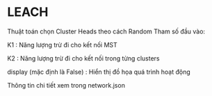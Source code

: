 # LEACH

Thuật toán chọn Cluster Heads theo cách Random
Tham số đầu vào: 

K1 : Năng lượng trừ đi cho kết nối MST

K2 : Năng lượng trừ đi cho kết nối trong từng clusters

display (mặc định là False) : Hiển thị đồ họa quá trình hoạt động

Thông tin chi tiết xem trong network.json
